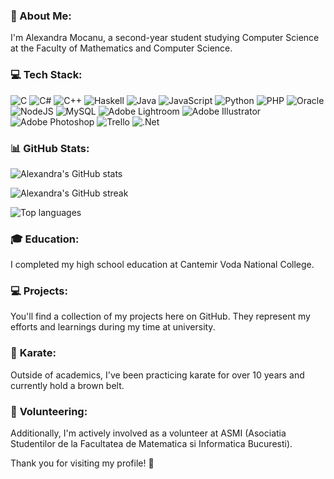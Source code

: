 ### 💫 About Me:

I'm Alexandra Mocanu, a second-year student studying Computer Science at the Faculty of Mathematics and Computer Science.<br/>

### 💻 Tech Stack:
![C](https://img.shields.io/badge/c-%2300599C.svg?style=for-the-badge&logo=c&logoColor=white) ![C#](https://img.shields.io/badge/c%23-%23239120.svg?style=for-the-badge&logo=csharp&logoColor=white) ![C++](https://img.shields.io/badge/c++-%2300599C.svg?style=for-the-badge&logo=c%2B%2B&logoColor=white) ![Haskell](https://img.shields.io/badge/Haskell-5e5086?style=for-the-badge&logo=haskell&logoColor=white) ![Java](https://img.shields.io/badge/java-%23ED8B00.svg?style=for-the-badge&logo=openjdk&logoColor=white) ![JavaScript](https://img.shields.io/badge/javascript-%23323330.svg?style=for-the-badge&logo=javascript&logoColor=%23F7DF1E) ![Python](https://img.shields.io/badge/python-3670A0?style=for-the-badge&logo=python&logoColor=ffdd54) ![PHP](https://img.shields.io/badge/php-%23777BB4.svg?style=for-the-badge&logo=php&logoColor=white) ![Oracle](https://img.shields.io/badge/Oracle-F80000?style=for-the-badge&logo=oracle&logoColor=white) ![NodeJS](https://img.shields.io/badge/node.js-6DA55F?style=for-the-badge&logo=node.js&logoColor=white) ![MySQL](https://img.shields.io/badge/mysql-%2300000f.svg?style=for-the-badge&logo=mysql&logoColor=white) ![Adobe Lightroom](https://img.shields.io/badge/Adobe%20Lightroom-31A8FF.svg?style=for-the-badge&logo=Adobe%20Lightroom&logoColor=white) ![Adobe Illustrator](https://img.shields.io/badge/adobe%20illustrator-%23FF9A00.svg?style=for-the-badge&logo=adobe%20illustrator&logoColor=white) ![Adobe Photoshop](https://img.shields.io/badge/adobe%20photoshop-%2331A8FF.svg?style=for-the-badge&logo=adobe%20photoshop&logoColor=white) ![Trello](https://img.shields.io/badge/Trello-%23026AA7.svg?style=for-the-badge&logo=Trello&logoColor=white) ![.Net](https://img.shields.io/badge/.NET-5C2D91?style=for-the-badge&logo=.net&logoColor=white)

### 📊 GitHub Stats:
![Alexandra's GitHub stats](https://github-readme-stats.vercel.app/api?username=alexandramocanu1&theme=radical&hide_border=false&include_all_commits=false&count_private=false)
<br/>

![Alexandra's GitHub streak](https://github-readme-streak-stats.herokuapp.com/?user=alexandramocanu1&theme=radical&hide_border=false)
<br/>

![Top languages](https://github-readme-stats.vercel.app/api/top-langs/?username=alexandramocanu1&theme=radical&hide_border=false&include_all_commits=false&count_private=false&layout=compact)


### 🎓 **Education:** 
I completed my high school education at Cantemir Voda National College.<br/>

### 💻 **Projects:**
You'll find a collection of my projects here on GitHub. They represent my efforts and learnings during my time at university.<br/>

### 🥋 **Karate:** 
Outside of academics, I've been practicing karate for over 10 years and currently hold a brown belt.<br/>

### 🤝 **Volunteering:**
Additionally, I'm actively involved as a volunteer at ASMI (Asociatia Studentilor de la Facultatea de Matematica si Informatica Bucuresti).<br/>


Thank you for visiting my profile! 🚀

